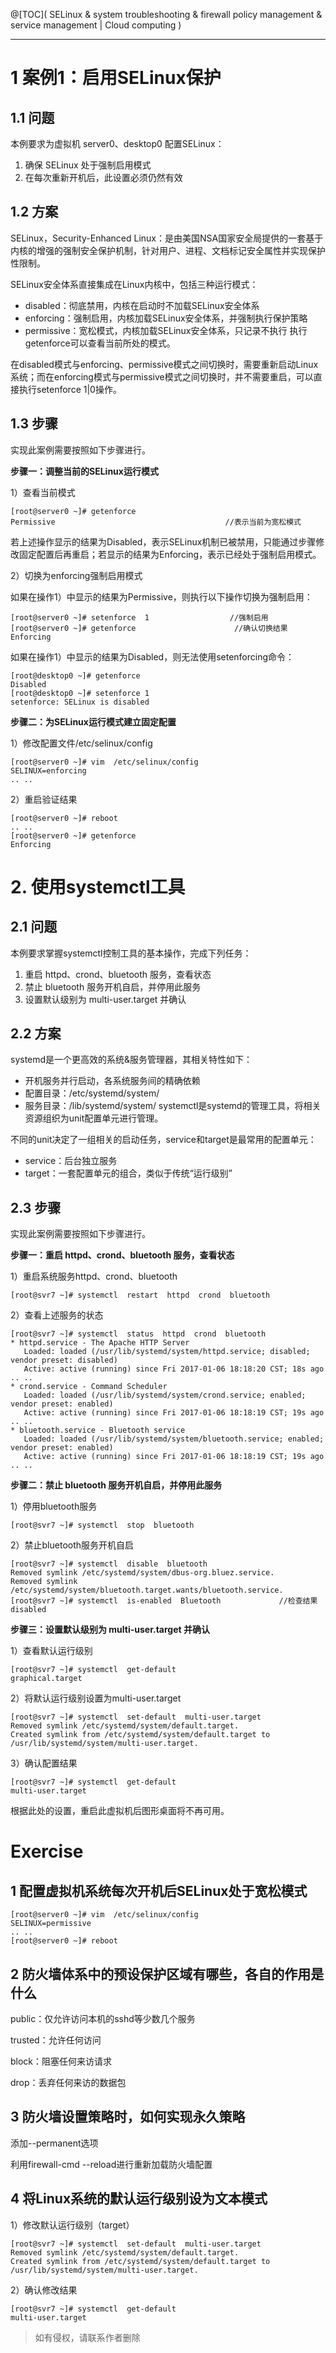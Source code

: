 ﻿@[TOC]( SELinux & system troubleshooting & firewall policy management & service management | Cloud computing )

---
# 1 案例1：启用SELinux保护
## 1.1 问题
本例要求为虚拟机 server0、desktop0 配置SELinux：

1. 确保 SELinux 处于强制启用模式
2. 在每次重新开机后，此设置必须仍然有效

## 1.2 方案
SELinux，Security-Enhanced Linux：是由美国NSA国家安全局提供的一套基于内核的增强的强制安全保护机制，针对用户、进程、文档标记安全属性并实现保护性限制。

SELinux安全体系直接集成在Linux内核中，包括三种运行模式：

- disabled：彻底禁用，内核在启动时不加载SELinux安全体系
- enforcing：强制启用，内核加载SELinux安全体系，并强制执行保护策略
- permissive：宽松模式，内核加载SELinux安全体系，只记录不执行
执行getenforce可以查看当前所处的模式。

在disabled模式与enforcing、permissive模式之间切换时，需要重新启动Linux系统；而在enforcing模式与permissive模式之间切换时，并不需要重启，可以直接执行setenforce 1|0操作。

## 1.3 步骤
实现此案例需要按照如下步骤进行。

**步骤一：调整当前的SELinux运行模式**

1）查看当前模式
```shell
[root@server0 ~]# getenforce 
Permissive                                      //表示当前为宽松模式
```
若上述操作显示的结果为Disabled，表示SELinux机制已被禁用，只能通过步骤修改固定配置后再重启；若显示的结果为Enforcing，表示已经处于强制启用模式。

2）切换为enforcing强制启用模式

如果在操作1）中显示的结果为Permissive，则执行以下操作切换为强制启用：
```shell
[root@server0 ~]# setenforce  1                  //强制启用
[root@server0 ~]# getenforce                      //确认切换结果
Enforcing
```
如果在操作1）中显示的结果为Disabled，则无法使用setenforcing命令：
```shell
[root@desktop0 ~]# getenforce 
Disabled
[root@desktop0 ~]# setenforce 1
setenforce: SELinux is disabled 
```
**步骤二：为SELinux运行模式建立固定配置**

1）修改配置文件/etc/selinux/config
```shell
[root@server0 ~]# vim  /etc/selinux/config
SELINUX=enforcing
.. ..
```
2）重启验证结果
```shell
[root@server0 ~]# reboot
.. .. 
[root@server0 ~]# getenforce 
Enforcing
```

# 2. 使用systemctl工具
## 2.1 问题
本例要求掌握systemctl控制工具的基本操作，完成下列任务：

1. 重启 httpd、crond、bluetooth 服务，查看状态
2. 禁止 bluetooth 服务开机自启，并停用此服务
3. 设置默认级别为 multi-user.target 并确认

## 2.2 方案
systemd是一个更高效的系统&服务管理器，其相关特性如下：

- 开机服务并行启动，各系统服务间的精确依赖
- 配置目录：/etc/systemd/system/
- 服务目录：/lib/systemd/system/
systemctl是systemd的管理工具，将相关资源组织为unit配置单元进行管理。

不同的unit决定了一组相关的启动任务，service和target是最常用的配置单元：

- service：后台独立服务
- target：一套配置单元的组合，类似于传统“运行级别”

## 2.3 步骤
实现此案例需要按照如下步骤进行。

**步骤一：重启 httpd、crond、bluetooth 服务，查看状态**

1）重启系统服务httpd、crond、bluetooth
```shell
[root@svr7 ~]# systemctl  restart  httpd  crond  bluetooth
```
2）查看上述服务的状态
```shell
[root@svr7 ~]# systemctl  status  httpd  crond  bluetooth 
* httpd.service - The Apache HTTP Server
   Loaded: loaded (/usr/lib/systemd/system/httpd.service; disabled; vendor preset: disabled)
   Active: active (running) since Fri 2017-01-06 18:18:20 CST; 18s ago
.. ..
* crond.service - Command Scheduler
   Loaded: loaded (/usr/lib/systemd/system/crond.service; enabled; vendor preset: enabled)
   Active: active (running) since Fri 2017-01-06 18:18:19 CST; 19s ago
.. ..
* bluetooth.service - Bluetooth service
   Loaded: loaded (/usr/lib/systemd/system/bluetooth.service; enabled; vendor preset: enabled)
   Active: active (running) since Fri 2017-01-06 18:18:19 CST; 19s ago
.. ..
```
**步骤二：禁止 bluetooth 服务开机自启，并停用此服务**

1）停用bluetooth服务
```shell
[root@svr7 ~]# systemctl  stop  bluetooth
```
2）禁止bluetooth服务开机自启
```shell
[root@svr7 ~]# systemctl  disable  bluetooth
Removed symlink /etc/systemd/system/dbus-org.bluez.service.
Removed symlink /etc/systemd/system/bluetooth.target.wants/bluetooth.service.
[root@svr7 ~]# systemctl  is-enabled  Bluetooth             //检查结果
disabled
```
**步骤三：设置默认级别为 multi-user.target 并确认**

1）查看默认运行级别
```shell
[root@svr7 ~]# systemctl  get-default 
graphical.target
```
2）将默认运行级别设置为multi-user.target
```shell
[root@svr7 ~]# systemctl  set-default  multi-user.target 
Removed symlink /etc/systemd/system/default.target.
Created symlink from /etc/systemd/system/default.target to /usr/lib/systemd/system/multi-user.target.
```
3）确认配置结果
```shell
[root@svr7 ~]# systemctl  get-default 
multi-user.target
```
根据此处的设置，重启此虚拟机后图形桌面将不再可用。

# Exercise
## 1 配置虚拟机系统每次开机后SELinux处于宽松模式

```shell
[root@server0 ~]# vim  /etc/selinux/config 
SELINUX=permissive                         
.. ..
[root@server0 ~]# reboot  
```
## 2 防火墙体系中的预设保护区域有哪些，各自的作用是什么

public：仅允许访问本机的sshd等少数几个服务

trusted：允许任何访问

block：阻塞任何来访请求

drop：丢弃任何来访的数据包

## 3 防火墙设置策略时，如何实现永久策略

添加--permanent选项

利用firewall-cmd --reload进行重新加载防火墙配置

## 4 将Linux系统的默认运行级别设为文本模式

1）修改默认运行级别（target）
```shell
[root@svr7 ~]# systemctl  set-default  multi-user.target 
Removed symlink /etc/systemd/system/default.target.
Created symlink from /etc/systemd/system/default.target to /usr/lib/systemd/system/multi-user.target.
```
2）确认修改结果
```shell
[root@svr7 ~]# systemctl  get-default 
multi-user.target
```

> 如有侵权，请联系作者删除
